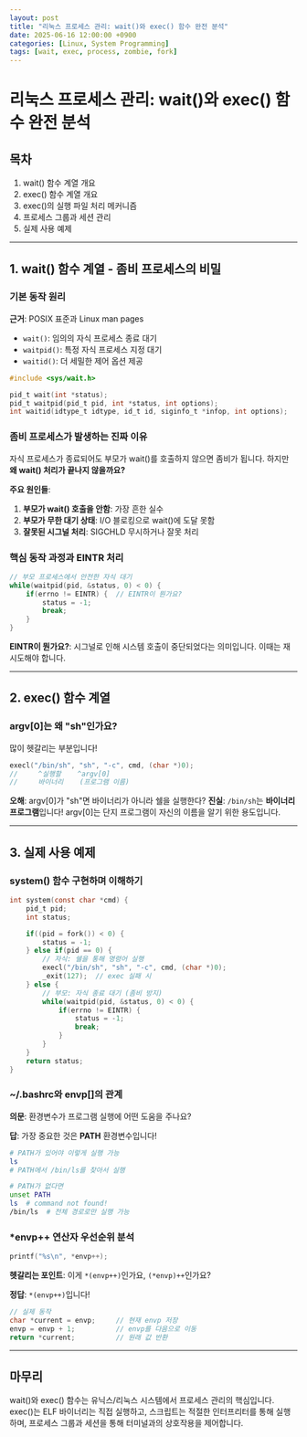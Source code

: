 ```yaml
---
layout: post
title: "리눅스 프로세스 관리: wait()와 exec() 함수 완전 분석"
date: 2025-06-16 12:00:00 +0900
categories: [Linux, System Programming]
tags: [wait, exec, process, zombie, fork]
---
```


# 리눅스 프로세스 관리: wait()와 exec() 함수 완전 분석

## 목차
1. wait() 함수 계열 개요
2. exec() 함수 계열 개요  
3. exec()의 실행 파일 처리 메커니즘
4. 프로세스 그룹과 세션 관리
5. 실제 사용 예제

---

## 1. wait() 함수 계열 - 좀비 프로세스의 비밀

### 기본 동작 원리
**근거**: POSIX 표준과 Linux man pages
- `wait()`: 임의의 자식 프로세스 종료 대기
- `waitpid()`: 특정 자식 프로세스 지정 대기
- `waitid()`: 더 세밀한 제어 옵션 제공

```c
#include <sys/wait.h>

pid_t wait(int *status);
pid_t waitpid(pid_t pid, int *status, int options);
int waitid(idtype_t idtype, id_t id, siginfo_t *infop, int options);
```

### 좀비 프로세스가 발생하는 진짜 이유
자식 프로세스가 종료되어도 부모가 wait()를 호출하지 않으면 좀비가 됩니다. 하지만 **왜 wait() 처리가 끝나지 않을까요?**

**주요 원인들**:
1. **부모가 wait() 호출을 안함**: 가장 흔한 실수
2. **부모가 무한 대기 상태**: I/O 블로킹으로 wait()에 도달 못함
3. **잘못된 시그널 처리**: SIGCHLD 무시하거나 잘못 처리

### 핵심 동작 과정과 EINTR 처리
```c
// 부모 프로세스에서 안전한 자식 대기
while(waitpid(pid, &status, 0) < 0) {
    if(errno != EINTR) {  // EINTR이 뭔가요?
        status = -1;
        break;
    }
}
```

**EINTR이 뭔가요?**: 시그널로 인해 시스템 호출이 중단되었다는 의미입니다. 이때는 재시도해야 합니다.

---

## 2. exec() 함수 계열

### argv[0]는 왜 "sh"인가요?
많이 헷갈리는 부분입니다!

```c
execl("/bin/sh", "sh", "-c", cmd, (char *)0);
//     ^실행할    ^argv[0]  
//     바이너리    (프로그램 이름)
```

**오해**: argv[0]가 "sh"면 바이너리가 아니라 쉘을 실행한다?
**진실**: `/bin/sh`는 **바이너리 프로그램**입니다! argv[0]는 단지 프로그램이 자신의 이름을 알기 위한 용도입니다.

---

## 3. 실제 사용 예제

### system() 함수 구현하며 이해하기
```c
int system(const char *cmd) {
    pid_t pid;
    int status;

    if((pid = fork()) < 0) {
        status = -1;
    } else if(pid == 0) {
        // 자식: 쉘을 통해 명령어 실행
        execl("/bin/sh", "sh", "-c", cmd, (char *)0);
        _exit(127);  // exec 실패 시
    } else {
        // 부모: 자식 종료 대기 (좀비 방지)
        while(waitpid(pid, &status, 0) < 0) {
            if(errno != EINTR) {
                status = -1;
                break;
            }
        }
    }
    return status;
}
```

### ~/.bashrc와 envp[]의 관계

**의문**: 환경변수가 프로그램 실행에 어떤 도움을 주나요?

**답**: 가장 중요한 것은 **PATH** 환경변수입니다!

```bash
# PATH가 있어야 이렇게 실행 가능
ls
# PATH에서 /bin/ls를 찾아서 실행

# PATH가 없다면
unset PATH
ls  # command not found!
/bin/ls  # 전체 경로로만 실행 가능
```

### *envp++ 연산자 우선순위 분석
```c
printf("%s\n", *envp++);
```

**헷갈리는 포인트**: 이게 `*(envp++)`인가요, `(*envp)++`인가요?

**정답**: `*(envp++)`입니다!

```c
// 실제 동작
char *current = envp;     // 현재 envp 저장
envp = envp + 1;          // envp를 다음으로 이동
return *current;          // 원래 값 반환
```

---

## 마무리

wait()와 exec() 함수는 유닉스/리눅스 시스템에서 프로세스 관리의 핵심입니다. exec()는 ELF 바이너리는 직접 실행하고, 스크립트는 적절한 인터프리터를 통해 실행하며, 프로세스 그룹과 세션을 통해 터미널과의 상호작용을 제어합니다.
